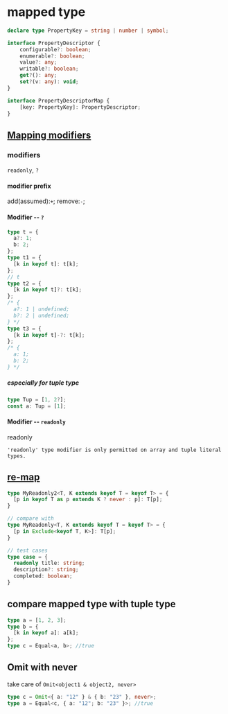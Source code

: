 # mapped type

```typescript
declare type PropertyKey = string | number | symbol;

interface PropertyDescriptor {
    configurable?: boolean;
    enumerable?: boolean;
    value?: any;
    writable?: boolean;
    get?(): any;
    set?(v: any): void;
}

interface PropertyDescriptorMap {
    [key: PropertyKey]: PropertyDescriptor;
}
```

## [Mapping modifiers](https://www.typescriptlang.org/docs/handbook/2/mapped-types.html#mapping-modifiers)

### modifiers

`readonly`, `?`

#### modifier prefix

add(assumed):`+`;
remove:`-`;

#### Modifier -- `?`

```typescript
type t = {
  a?: 1;
  b: 2;
};
type t1 = {
  [k in keyof t]: t[k];
};
// t
type t2 = {
  [k in keyof t]?: t[k];
};
/* {
  a?: 1 | undefined;
  b?: 2 | undefined;
} */
type t3 = {
  [k in keyof t]-?: t[k];
};
/* {
  a: 1;
  b: 2;
} */
```

##### especially for tuple type

```typescript
type Tup = [1, 2?];
const a: Tup = [1];

```

#### Modifier -- `readonly`

readonly

`'readonly' type modifier is only permitted on array and tuple literal types.`

## [re-map](https://www.typescriptlang.org/docs/handbook/2/mapped-types.html#key-remapping-via-as)

```typescript
type MyReadonly2<T, K extends keyof T = keyof T> = {
  [p in keyof T as p extends K ? never : p]: T[p];
}

// compare with
type MyReadonly<T, K extends keyof T = keyof T> = {
  [p in Exclude<keyof T, K>]: T[p];
}

// test cases
type case = {
  readonly title: string;
  description?: string;
  completed: boolean;
}

```

## compare mapped type with tuple type

```typescript
type a = [1, 2, 3];
type b = {
  [k in keyof a]: a[k];
};
type c = Equal<a, b>; //true
```

## Omit with never

take care of `Omit<object1 & object2, never>`

```typescript
type c = Omit<{ a: "12" } & { b: "23" }, never>;
type a = Equal<c, { a: "12"; b: "23" }>; //true
```
